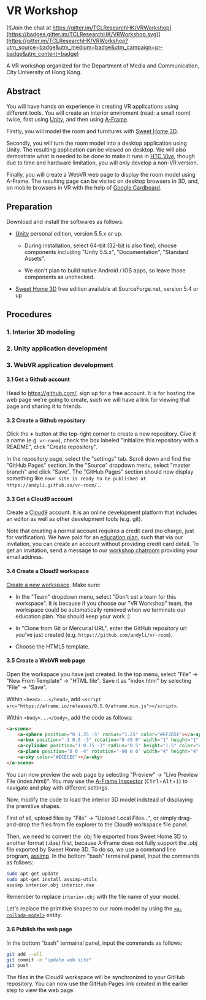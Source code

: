 # VR Workshop

[![Join the chat at https://gitter.im/TCLResearchHK/VRWorkshop](https://badges.gitter.im/TCLResearchHK/VRWorkshop.svg)](https://gitter.im/TCLResearchHK/VRWorkshop?utm_source=badge&utm_medium=badge&utm_campaign=pr-badge&utm_content=badge)

A VR workshop organized for the Department of Media and Communication, City University of Hong Kong.

## Abstract

You will have hands on experience in creating VR applications using different tools. You will create an interior enviroment (read: a small room) twice, first using [Unity](https://unity3d.com/), and then using [A-Frame](https://aframe.io/).

Firstly, you will model the room and furnitures with [Sweet Home 3D](http://www.sweethome3d.com/).

Secondly, you will turn the room model into a desktop application using Unity. The resulting application can be viewed on desktop. We will also demostrate what is needed to be done to make it runs in [HTC Vive](https://www.vive.com/), though due to time and hardware limitation, you will only develop a non-VR version.

Finally, you will create a WebVR web page to display the room model using A-Frame. The resulting page can be visited on desktop browsers in 3D, and, on mobile browsers in VR with the help of [Google Cardboard](https://vr.google.com/cardboard/).

## Preparation

Download and install the softwares as follows:

 * [Unity](https://store.unity.com/download?ref=personal)
   personal edition, version 5.5.x or up.

    * During installation, select 64-bit (32-bit is also fine), choose components including "Unity 5.5.x", "Documentation", "Standard Assets".

    * We don't plan to build native Android / iOS apps, so leave those components as unchecked.
 
 * [Sweet Home 3D](http://www.sweethome3d.com/download.jsp)
   free edition available at SourceForge.net, version 5.4 or up

## Procedures

### 1. Interior 3D modeling

### 2. Unity application development

### 3. WebVR application development

#### 3.1 Get a Github account

Head to https://github.com/, sign up for a free account. It is for hosting the web page we're going to create, such we will have a link for viewing that page and sharing it to friends.

#### 3.2 Create a Github repository

Click the **+** button at the top-right corner to create a new repository. Give it a name (e.g. `vr-room`), check the box labeled "Initialize this repository with a README", click "Create repository".

In the repository page, select the "settings" tab. Scroll down and find the "GitHub Pages" section. In the "Source" dropdown menu, select "master branch" and click "Save". The "GitHub Pages" section should now display something like `Your site is ready to be published at https://andyli.github.io/vr-room/.`.

#### 3.3 Get a Cloud9 account

Create a [Cloud9](https://c9.io/) account. It is an online development platform that includes an editor as well as other development tools (e.g. git).

Note that creating a normal account requires a credit card (no charge, just for varification). We have paid for an [education plan](https://c9.io/pricing), such that via our invitation, you can create an account without providing credit card detail. To get an invitation, send a message to our [workshop chatroom](https://gitter.im/TCLResearchHK/VRWorkshop) providing your email address.

#### 3.4 Create a Cloud9 workspace

[Create a new workspace](https://c9.io/new). Make sure:

 * In the "Team" dropdown menu, select "Don't set a team for this workspace". It is because if you choose our "VR Workshop" team, the workspace could be automatically removed when we terminate our education plan. You should keep your work :)

 * In "Clone from Git or Mercurial URL", enter the GitHub repository url you've just created (e.g. `https://github.com/andyli/vr-room`).
 
 * Choose the HTML5 template.

#### 3.5 Create a WebVR web page

Open the workspace you have just created. In the top menu, select "File" -> "New From Template" -> "HTML file". Save it as "index.html" by selecting "File" -> "Save".

Within `<head>...</head>`, add `<script src="https://aframe.io/releases/0.5.0/aframe.min.js"></script>`.

Within `<body>...</body>`, add the code as follows:
```html
<a-scene>
    <a-sphere position="0 1.25 -5" radius="1.25" color="#EF2D5E"></a-sphere>
    <a-box position="-1 0.5 -3" rotation="0 45 0" width="1" height="1" depth="1" color="#4CC3D9"></a-box>
    <a-cylinder position="1 0.75 -3" radius="0.5" height="1.5" color="#FFC65D"></a-cylinder>
    <a-plane position="0 0 -4" rotation="-90 0 0" width="4" height="4" color="#7BC8A4"></a-plane>
    <a-sky color="#ECECEC"></a-sky>
</a-scene>
```

You can now preview the web page by selecting "Preview" -> "Live Preview File (index.html)". You may use the [A-Frame Inspector](https://aframe.io/docs/0.5.0/guides/using-the-aframe-inspector.html) (<kbd>Ctrl</kbd>+<kbd>Alt</kbd>+<kbd>i</kbd>) to navigate and play with different settings.

Now, modify the code to load the interior 3D model indstead of displaying the premitive shapes.

First of all, upload files by "File" -> "Upload Local Files...", or simply drag-and-drop the files from file explorer to the Cloud9 workspace file panel.

Then, we need to convert the .obj file exported from Sweet Home 3D to another format (.dae) first, because A-Frame does not fully support the .obj file exported by Sweet Home 3D. To do so, we use a command line program, [assimp](http://www.assimp.org/). In the bottom "bash" termainal panel, input the commands as follows:
``` bash
sudo apt-get update
sudo apt-get install assimp-utils
assimp interior.obj interior.dae
```
Remember to replace `interior.obj` with the file name of your model.

Let's replace the primitive shapes to our room model by using the [`<a-collada-model>`](https://aframe.io/docs/0.5.0/primitives/a-collada-model.html) entity.

#### 3.6 Publish the web page

In the bottom "bash" termainal panel, input the commands as follows:
``` bash
git add --all
git commit -m "update web site"
git push
```

The files in the Cloud9 workspace will be synchronized to your GitHub repository. You can now use the GitHub Pages link created in the earlier step to view the web page.
